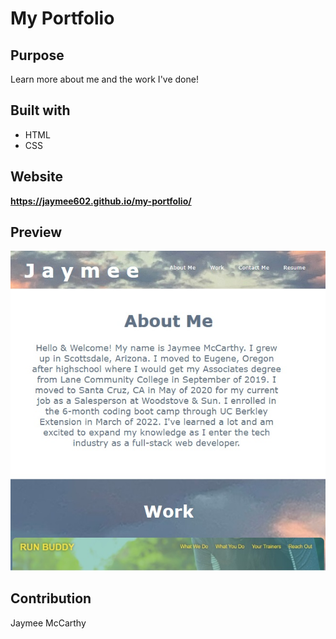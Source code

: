 # My Portfolio

## Purpose
Learn more about me and the work I've done!

## Built with
* HTML
* CSS

## Website
**https://jaymee602.github.io/my-portfolio/**

## Preview
![Website preview](./assets/images/preview.jpg)

## Contribution
Jaymee McCarthy
